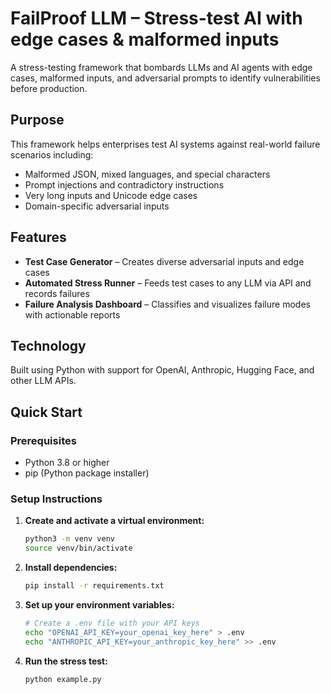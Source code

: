 # FailProof LLM – Stress-test AI with edge cases & malformed inputs

A stress-testing framework that bombards LLMs and AI agents with edge cases, malformed inputs, and adversarial prompts to identify vulnerabilities before production.

## Purpose

This framework helps enterprises test AI systems against real-world failure scenarios including:
- Malformed JSON, mixed languages, and special characters
- Prompt injections and contradictory instructions
- Very long inputs and Unicode edge cases
- Domain-specific adversarial inputs

## Features

- **Test Case Generator** – Creates diverse adversarial inputs and edge cases
- **Automated Stress Runner** – Feeds test cases to any LLM via API and records failures
- **Failure Analysis Dashboard** – Classifies and visualizes failure modes with actionable reports

## Technology

Built using Python with support for OpenAI, Anthropic, Hugging Face, and other LLM APIs.

## Quick Start
### Prerequisites
- Python 3.8 or higher
- pip (Python package installer)

### Setup Instructions
1. **Create and activate a virtual environment:**
   ```bash
   python3 -m venv venv
   source venv/bin/activate
   ```

2. **Install dependencies:**
   ```bash
   pip install -r requirements.txt
   ```

3. **Set up your environment variables:**
   ```bash
   # Create a .env file with your API keys
   echo "OPENAI_API_KEY=your_openai_key_here" > .env
   echo "ANTHROPIC_API_KEY=your_anthropic_key_here" >> .env
   ```

4. **Run the stress test:**
   ```bash
   python example.py
   ```